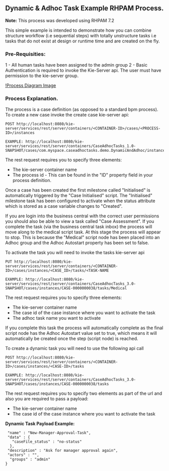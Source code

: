 ## Dynamic & Adhoc Task Example RHPAM Process.

**Note:** This process was developed using RHPAM 7.2

This simple example is intended to demonstrate how you can combine structure workflow (i.e sequential steps) with totally unstructure tasks i.e tasks that do not exist at design or runtime time and are created on the fly.

### Pre-Requisities:

1 - All human tasks have been assigned to the admin group
2 - Basic Authentication is required to invoke the Kie-Server api. The user must have permission to the kie-server group.

[!Process Diagram Image](https://github.com/pauljamesbrown/dynamic-adhoc-tasks/blob/master/src/main/resources/com/myspace/caseadhoctasks/demo/com.myspace.caseadhoctasks.demo.DynamicAndAdhoc-image.png)

### Process Explanation.

The process is a case definition (as opposed to a standard bpm process). To create a new case invoke the create case kie-server api: 

 ```
 POST http://localhost:8080/kie-server/services/rest/server/containers/<CONTAINER-ID>/cases/<PROCESS-ID>/instances

 EXAMPLE: http://localhost:8080/kie-server/services/rest/server/containers/CaseAdhocTasks_1.0-SNAPSHOT/cases/com.myspace.caseadhoctasks.demo.DynamicAndAdhoc/instances
 ```

The rest request requires you to specify three elements:
- The kie-server container name
- The process id - This can be found in the "ID" property field in your process definition.

Once a case has been created the first milestone called "Initialised" is automatically triggered by the "Case Initialised" script. The "Initialised" milestone task has been configured to activate when the status attribute which is stored as a case variable changes to "Created".

If you are login into the business central with the correct user permissions you should also be able to view a task called "Case Assessment". If you complete the task (via the business central task inbox) the process will move along to the medical script task. At this stage the process will appear to stop. This is because the "Medical" script node has been placed into an Adhoc group and the Adhoc Autostart property has been set to false.

To activate the task you will need to invoke the tasks kie-server api
```
PUT http://localhost:8080/kie-server/services/rest/server/containers/<CONTAINER-ID>/cases/instances/<CASE_ID>/tasks/<TASK-NAME

EXAMPLE: http://localhost:8080/kie-server/services/rest/server/containers/CaseAdhocTasks_3.0-SNAPSHOT/cases/instances/CASE-0000000038/tasks/Medical
```
The rest request requires you to specify three elements:
- The kie-server container name
- The case id of the case instance where you want to activate the task
- The adhoc task name you want to activate

If you complete this task the process will automatically complete as the final script node has the Adhoc Autostart value set to true, which means it will automatically be created once the step (script node) is reached.

To create a dynamic task you will need to use the following api call

```
POST http://localhost:8080/kie-server/services/rest/server/containers/<CONTAINER-ID>/cases/instances/<CASE-ID>/tasks

EXAMPLE: http://localhost:8080/kie-server/services/rest/server/containers/CaseAdhocTasks_3.0-SNAPSHOT/cases/instances/CASE-0000000038/tasks
```

The rest request requires you to specify two elements as part of the url and also you are required to pass a payload:
- The kie-server container name
- The case id of the case instance where you want to activate the task

**Dynamic Task Payload Example:**
```{
 "name" : "New-Manager-Approval-Task",
 "data" : {
   "caseFile_status" : "no-status"
  }, 
 "description" : "Ask for manager approval again",
 "actors" : "",
  "groups" : "admin" 
}
```




